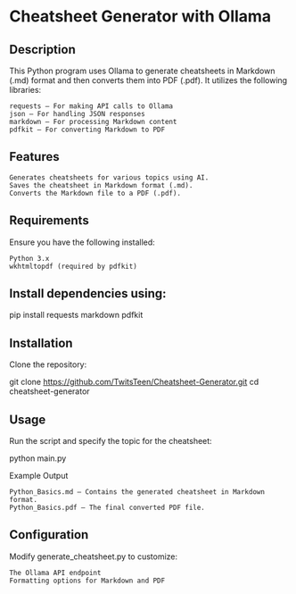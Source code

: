 # Cheatsheet Generator with Ollama

## Description

This Python program uses Ollama to generate cheatsheets in Markdown (.md) format and then converts them into PDF (.pdf). It utilizes the following libraries:

    requests – For making API calls to Ollama
    json – For handling JSON responses
    markdown – For processing Markdown content
    pdfkit – For converting Markdown to PDF

## Features

    Generates cheatsheets for various topics using AI.
    Saves the cheatsheet in Markdown format (.md).
    Converts the Markdown file to a PDF (.pdf).

## Requirements

Ensure you have the following installed:

    Python 3.x
    wkhtmltopdf (required by pdfkit)

## Install dependencies using:

pip install requests markdown pdfkit

## Installation

Clone the repository:

git clone https://github.com/TwitsTeen/Cheatsheet-Generator.git
cd cheatsheet-generator

## Usage

Run the script and specify the topic for the cheatsheet:

python main.py

Example Output

    Python_Basics.md – Contains the generated cheatsheet in Markdown format.
    Python_Basics.pdf – The final converted PDF file.

## Configuration

Modify generate_cheatsheet.py to customize:

    The Ollama API endpoint
    Formatting options for Markdown and PDF
